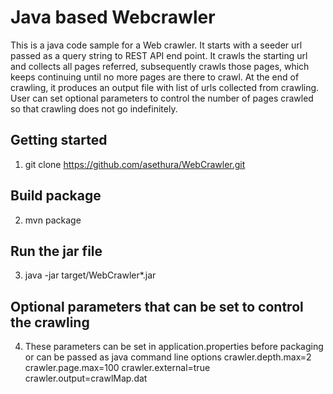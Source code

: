 # Java based Webcrawler
This is a java code sample for a Web crawler. It starts with a seeder url passed as a query string to REST API end point. It crawls the starting url and collects all pages referred, subsequently crawls those pages, which keeps continuing until no more pages are there to crawl. At the end of crawling, it produces an output file with list of urls collected from crawling. User can set optional parameters to control the number of pages crawled so that crawling does not go indefinitely.

## Getting started
1. git clone https://github.com/asethura/WebCrawler.git

## Build package
2. mvn package

## Run the jar file
3. java -jar target/WebCrawler*.jar

## Optional parameters that can be set to control the crawling
4. These parameters can be set in application.properties before packaging or can be passed as java command line options
crawler.depth.max=2  
crawler.page.max=100
crawler.external=true
crawler.output=crawlMap.dat

